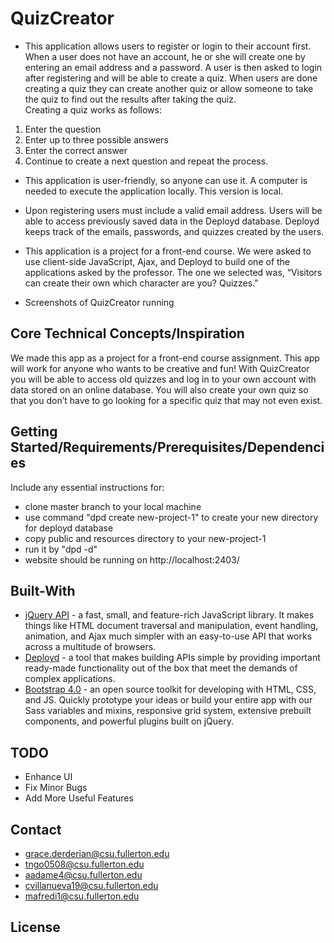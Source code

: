 # QuizCreator
+ This application allows users to register or login to their account first. When a user does not have an account, he or she will create one by entering an email address and a password. A user is then asked to login after registering and will be able to create a quiz. When users are done creating a quiz they can create another quiz or allow someone to take the quiz to find out the results after taking the quiz. </br>
Creating a quiz works as follows:
1. Enter the question
2. Enter up to three possible answers
3. Enter the correct answer
4. Continue to create a next question and repeat the process.

+ This application is user-friendly, so anyone can use it. A computer is needed to execute the application locally. This version is local.

+ Upon registering users must include a valid email address. Users will be able to access previously saved data in the Deployd database. Deployd keeps track of the emails, passwords, and quizzes created by the users.

+ This application is a project for a front-end course. We were asked to use client-side JavaScript, Ajax, and Deployd to build one of the applications asked by the professor. The one we selected was, “Visitors can create their own which character are you? Quizzes.”

+ Screenshots of QuizCreator running

## Core Technical Concepts/Inspiration
We made this app as a project for a front-end course assignment.
This app will work for anyone who wants to be creative and fun!
With QuizCreator you will be able to access old quizzes and log in to your own account with data stored on an online database. You will also create your own quiz so that you don’t have to go looking for a specific quiz that may not even exist.
## Getting Started/Requirements/Prerequisites/Dependencies
Include any essential instructions for:
+ clone master branch to your local machine
+ use command "dpd create new-project-1" to create your new directory for deployd database
+ copy public and resources directory to your new-project-1
+ run it by "dpd -d"
+ website should be running on http://localhost:2403/

## Built-With
- [jQuery API](https://api.jquery.com/) - a fast, small, and feature-rich JavaScript library. It makes things like HTML document traversal and manipulation, event handling, animation, and Ajax much simpler with an easy-to-use API that works across a multitude of browsers.
- [Deployd](http://docs.deployd.com/docs/getting-started/what-is-deployd.html) - a tool that makes building APIs simple by providing important ready-made functionality out of the box that meet the demands of complex applications.
- [Bootstrap 4.0](https://getbootstrap.com/docs/4.0/getting-started/introduction/) - an open source toolkit for developing with HTML, CSS, and JS. Quickly prototype your ideas or build your entire app with our Sass variables and mixins, responsive grid system, extensive prebuilt components, and powerful plugins built on jQuery.


## TODO
- Enhance UI
- Fix Minor Bugs
- Add More Useful Features
## Contact
- grace.derderian@csu.fullerton.edu
- tngo0508@csu.fullerton.edu
- aadame4@csu.fullerton.edu
- cvillanueva19@csu.fullerton.edu
- mafredi1@csu.fullerton.edu 
## License
